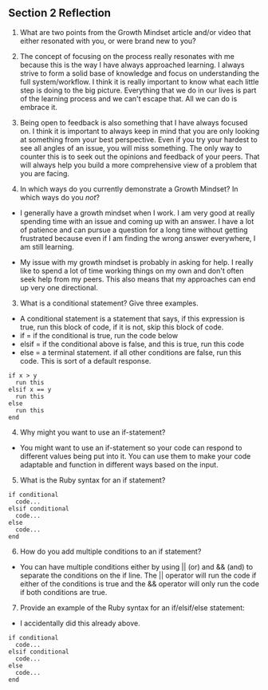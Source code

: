 ## Section 2 Reflection

1. What are two points from the Growth Mindset article and/or video that either resonated with you, or were brand new to you?

  1. The concept of focusing on the process really resonates with me because this is the way I have always approached learning. I always strive to form a solid base of knowledge and focus on understanding the full system/workflow. I think it is really important to know what each little step is doing to the big picture. Everything that we do in our lives is part of the learning process and we can't escape that. All we can do is embrace it.

  2. Being open to feedback is also something that I have always focused on. I think it is important to always keep in mind that you are only looking at something from your best perspective. Even if you try your hardest to see all angles of an issue, you will miss something. The only way to counter this is to seek out the opinions and feedback of your peers. That will always help you build a more comprehensive view of a problem that you are facing.  

2. In which ways do you currently demonstrate a Growth Mindset? In which ways do you _not_?

+ I generally have a growth mindset when I work. I am very good at really spending time with an issue and coming up with an answer. I have a lot of patience and can pursue a question for a long time without getting frustrated because even if I am finding the wrong answer everywhere, I am still learning.

+ My issue with my growth mindset is probably in asking for help. I really like to spend a lot of time working things on my own and don't often seek help from my peers. This also means that my approaches can end up very one directional.  

3. What is a conditional statement? Give three examples.

+ A conditional statement is a statement that says, if this expression is true, run this block of code, if it is not, skip this block of code.
+ if = if the conditional is true, run the code below
+ elsif = if the conditional above is false, and this is true, run this code
+ else = a terminal statement. if all other conditions are false, run this code. This is sort of a default response.

```
if x > y
  run this
elsif x == y
  run this
else
  run this  
end  
```

4. Why might you want to use an if-statement?

+ You might want to use an if-statement so your code can respond to different values being put into it. You can use them to make your code adaptable and function in different ways based on the input.  

5. What is the Ruby syntax for an if statement?

```
if conditional
  code...
elsif conditional
  code...
else
  code...
end
```

6. How do you add multiple conditions to an if statement?

+ You can have multiple conditions either by using || (or) and && (and) to separate the conditions on the if line. The || operator will run the code if either of the conditions is true and the && operator will only run the code if both conditions are true.

7. Provide an example of the Ruby syntax for an if/elsif/else statement:

+ I accidentally did this already above.

```
if conditional
  code...
elsif conditional
  code...
else
  code...
end
```
